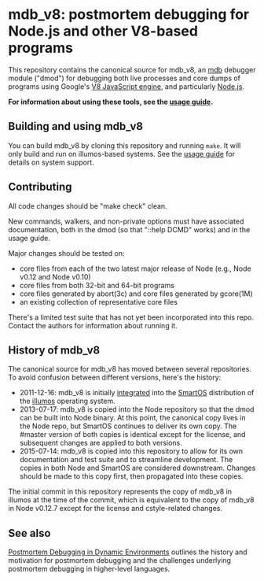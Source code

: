 # mdb_v8: postmortem debugging for Node.js and other V8-based programs

This repository contains the canonical source for mdb\_v8, an
[mdb](http://illumos.org/man/1/mdb) debugger module ("dmod") for debugging both
live processes and core dumps of programs using Google's
[V8 JavaScript engine](https://developers.google.com/v8/), and particularly
[Node.js](https://nodejs.org/).

**For information about using these tools, see the [usage
guide](docs/usage.md).**


## Building and using mdb_v8

You can build mdb\_v8 by cloning this repository and running `make`.  It will
only build and run on illumos-based systems.  See the [usage
guide](docs/usage.md) for details on system support.


## Contributing

All code changes should be "make check" clean.

New commands, walkers, and non-private options must have associated
documentation, both in the dmod (so that "::help DCMD" works) and in the usage
guide.

Major changes should be tested on:

- core files from each of the two latest major release of Node
  (e.g., Node v0.12 and Node v0.10)
- core files from both 32-bit and 64-bit programs
- core files generated by abort(3c) and core files generated by gcore(1M)
- an existing collection of representative core files

There's a limited test suite that has not yet been incorporated into this repo.
Contact the authors for information about running it.


## History of mdb_v8

The canonical source for mdb\_v8 has moved between several repositories.  To
avoid confusion between different versions, here's the history:

* 2011-12-16: mdb\_v8 is initially [integrated](https://github.com/joyent/illumos-joyent/commit/48f2bcac10415ae79c34b6e8d8870a135b57a6c9)
  into the [SmartOS](https://smartos.org/) distribution of the
  [illumos](https://www.illumos.org/) operating system.
* 2013-07-17: mdb\_v8 is copied into the Node repository so that the dmod can
  be built into Node binary.  At this point, the canonical copy lives in the
  Node repo, but SmartOS continues to deliver its own copy.  The #master version
  of both copies is identical except for the license, and subsequent changes are
  applied to both versions.
* 2015-07-14: mdb\_v8 is copied into this repository to allow for its own
  documentation and test suite and to streamline development.  The copies in
  both Node and SmartOS are considered downstream.  Changes should be made to
  this copy first, then propagated into these copies.

The initial commit in this repository represents the copy of mdb\_v8 in illumos
at the time of the commit, which is equivalent to the copy of mdb\_v8 in Node
v0.12.7 except for the license and cstyle-related changes.


## See also

[Postmortem Debugging in Dynamic
Environments](https://queue.acm.org/detail.cfm?id=2039361) outlines the
history and motivation for postmortem debugging and the challenges underlying
postmortem debugging in higher-level languages.
